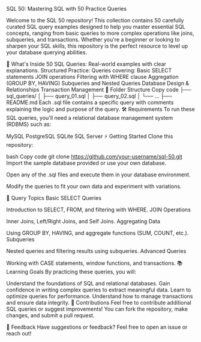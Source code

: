 SQL 50: Mastering SQL with 50 Practice Queries


Welcome to the SQL 50 repository! This collection contains 50 carefully curated SQL query examples designed to help you master essential SQL concepts, ranging from basic queries to more complex operations like joins, subqueries, and transactions. Whether you're a beginner or looking to sharpen your SQL skills, this repository is the perfect resource to level up your database querying abilities.

🚀 What's Inside
50 SQL Queries: Real-world examples with clear explanations.
Structured Practice: Queries covering:
Basic SELECT statements
JOIN operations
Filtering with WHERE clause
Aggregation (GROUP BY, HAVING)
Subqueries and Nested Queries
Database Design & Relationships
Transaction Management
📂 Folder Structure
Copy code
├── sql_queries/
│   ├── query_01.sql
│   ├── query_02.sql
│   └── ...
├── README.md
Each .sql file contains a specific query with comments explaining the logic and purpose of the query.
🛠 Requirements
To run these SQL queries, you'll need a relational database management system (RDBMS) such as:

MySQL
PostgreSQL
SQLite
SQL Server
⚡ Getting Started
Clone this repository:

bash
Copy code
git clone https://github.com/your-username/sql-50.git
Import the sample database provided or use your own database.

Open any of the .sql files and execute them in your database environment.

Modify the queries to fit your own data and experiment with variations.

📑 Query Topics
Basic SELECT Queries

Introduction to SELECT, FROM, and filtering with WHERE.
JOIN Operations

Inner Joins, Left/Right Joins, and Self Joins.
Aggregating Data

Using GROUP BY, HAVING, and aggregate functions (SUM, COUNT, etc.).
Subqueries

Nested queries and filtering results using subqueries.
Advanced Queries

Working with CASE statements, window functions, and transactions.
📚 Learning Goals
By practicing these queries, you will:

Understand the foundations of SQL and relational databases.
Gain confidence in writing complex queries to extract meaningful data.
Learn to optimize queries for performance.
Understand how to manage transactions and ensure data integrity.
🤝 Contributions
Feel free to contribute additional SQL queries or suggest improvements! You can fork the repository, make changes, and submit a pull request.

💬 Feedback
Have suggestions or feedback? Feel free to open an issue or reach out!

